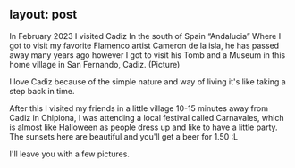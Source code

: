 
layout: post
---

In February 2023 I visited Cadiz In the south of Spain “Andalucia” Where I got to visit my favorite Flamenco artist Cameron de la isla,  he has passed away many years ago however I got to visit his Tomb and a Museum in this home village in San Fernando, Cadiz.
(Picture)

I love Cadiz because of the simple nature and way of living it's like taking a step back in time.




After this I visited my friends in a little village 10-15 minutes away from Cadiz in Chipiona,  I was  attending a local festival called Carnavales, which is almost like Halloween as people dress up and like to have a little party. The sunsets here are beautiful and you'll get a beer for 1.50 :L

I'll leave you with a few pictures. 



